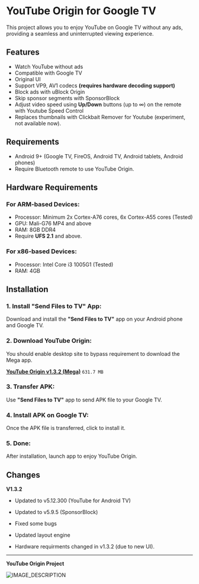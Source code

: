 # YouTube Origin for Google TV

This project allows you to enjoy YouTube on Google TV without any ads, providing a seamless and uninterrupted viewing experience.

## Features
- Watch YouTube without ads
- Compatible with Google TV
- Original UI
- Support VP9, AV1 codecs **(requires hardware decoding support)**
- Block ads with uBlock Origin
- Skip sponsor segments with SponsorBlock
- Adjust video speed using **Up/Down** buttons (up to ∞) on the remote with Youtube Speed Control
- Replaces thumbnails with Clickbait Remover for Youtube (experiment, not available now).

## Requirements
- Android 9+ (Google TV, FireOS, Android TV, Android tablets, Android phones)
- Require Bluetooth remote to use YouTube Origin.

## Hardware Requirements

### For ARM-based Devices:
- Processor: Minimum 2x Cortex-A76 cores, 6x Cortex-A55 cores (Tested)
- GPU: Mali-G76 MP4 and above
- RAM: 8GB DDR4
- Require **UFS 2.1** and above.

### For x86-based Devices:
- Processor: Intel Core i3 1005G1 (Tested)
- RAM: 4GB

## Installation

### 1. Install "Send Files to TV" App:
Download and install the **"Send Files to TV"** app on your Android phone and Google TV.

### 2. Download YouTube Origin:

You should enable desktop site to bypass requirement to download the Mega app.

**[YouTube Origin v1.3.2 (Mega)](https://mega.nz/file/hthWVSKZ#ib4hY6c05vABotUaY2P3HgR2TxPILUaNqhWBrRdHLgE)** `631.7 MB`

### 3. Transfer APK:
Use **"Send Files to TV"** app to send APK file to your Google TV.

### 4. Install APK on Google TV:
Once the APK file is transferred, click to install it.

### 5. Done:
After installation, launch app to enjoy YouTube Origin.


## Changes

**V1.3.2**

- Updated to v5.12.300 (YouTube for Android TV)

- Updated to v5.9.5 (SponsorBlock)

- Fixed some bugs

- Updated layout engine

- Hardware requirments changed in v1.3.2 (due to new UI).


---

**YouTube Origin Project**

![IMAGE_DESCRIPTION](https://image.jimcdn.com/app/cms/image/transf/none/path/s293f5a94d3403280/image/i4074178470a6059a/version/1677224408/image.png)
